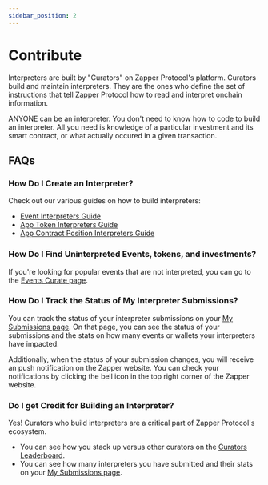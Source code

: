 ```yaml
---
sidebar_position: 2
---
```


# Contribute

Interpreters are built by "Curators" on Zapper Protocol's platform. Curators build and maintain interpreters. They are the ones who define the set of instructions that tell Zapper Protocol how to read and interpret onchain information.

ANYONE can be an interpreter. You don't need to know how to code to build an interpreter. All you need is knowledge of a particular investment and its smart contract, or what actually occured in a given transaction.

## FAQs

### How Do I Create an Interpreter?

Check out our various guides on how to build interpreters:

- [Event Interpreters Guide](/docs/interpretation/event-interpretation/guide/getting-started)
- [App Token Interpreters Guide](/docs/interpretation/app-token-interpretation/guide/getting-started)
- [App Contract Position Interpreters Guide](/docs/Interpretation/contract-position-interpretation/guide)
<!-- TODO - update ACPI guide when ready for launch -->

### How Do I Find Uninterpreted Events, tokens, and investments?

If you're looking for popular events that are not interpreted, you can go to the [Events Curate page](https://zapper.xyz/curate/events).

<!-- TODO - add ATI, ACPI curate pages -->

### How Do I Track the Status of My Interpreter Submissions?

You can track the status of your interpreter submissions on your [My Submissions page](https://zapper.xyz/my-submissions). On that page, you can see the status of your submissions and the stats on how many events or wallets your interpreters have impacted.

Additionally, when the status of your submission changes, you will receive an push notification on the Zapper website. You can check your notifications by clicking the bell icon in the top right corner of the Zapper website.

### Do I get Credit for Building an Interpreter?

Yes! Curators who build interpreters are a critical part of Zapper Protocol's ecosystem.

- You can see how you stack up versus other curators on the [Curators Leaderboard](https://zapper.xyz/leaderboard).
- You can see how many interpreters you have submitted and their stats on your [My Submissions page](https://zapper.xyz/my-submissions).
